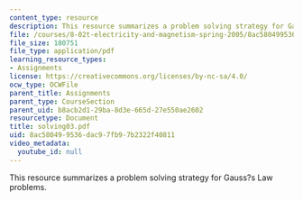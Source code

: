 ```yaml
---
content_type: resource
description: This resource summarizes a problem solving strategy for Gauss?s Law problems.
file: /courses/8-02t-electricity-and-magnetism-spring-2005/8ac580499536dac97fb97b2322f40811_solving03.pdf
file_size: 180751
file_type: application/pdf
learning_resource_types:
- Assignments
license: https://creativecommons.org/licenses/by-nc-sa/4.0/
ocw_type: OCWFile
parent_title: Assignments
parent_type: CourseSection
parent_uid: b8acb2d1-29ba-8d3e-665d-27e550ae2602
resourcetype: Document
title: solving03.pdf
uid: 8ac58049-9536-dac9-7fb9-7b2322f40811
video_metadata:
  youtube_id: null
---
```

This resource summarizes a problem solving strategy for Gauss?s Law problems.